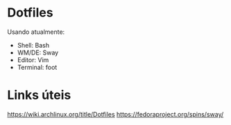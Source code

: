 # Dotfiles

Usando atualmente:
* Shell: Bash
* WM/DE: Sway
* Editor: Vim
* Terminal: foot

# Links úteis

<https://wiki.archlinux.org/title/Dotfiles>
<https://fedoraproject.org/spins/sway/>
